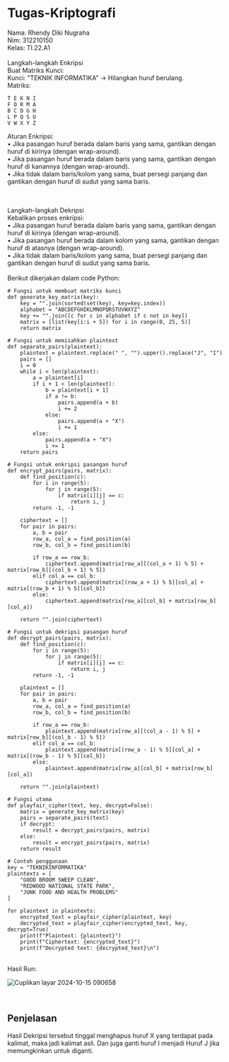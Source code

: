 # Tugas-Kriptografi
Nama: Rhendy Diki Nugraha<br>
Nim: 312210150<br>
Kelas: TI.22.A1<br><br>
Langkah-langkah Enkripsi <br>
Buat Matriks Kunci:
<br>
Kunci: "TEKNIK INFORMATIKA" -> Hilangkan huruf berulang.
<br>
Matriks:
```
T E K N I
F O R M A
B C D G H
L P Q S U
V W X Y Z
```
Aturan Enkripsi:
<br>
• Jika pasangan huruf berada dalam baris yang sama, gantikan dengan huruf di kirinya (dengan wrap-around).<br>
• Jika pasangan huruf berada dalam baris yang sama, gantikan dengan huruf di kanannya (dengan wrap-around).<br>
• Jika tidak dalam baris/kolom yang sama, buat persegi panjang dan gantikan dengan huruf di sudut yang sama baris.<br>

<br><br>
Langkah-langkah Dekripsi<br>
Kebalikan proses enkripsi:<br>
• Jika pasangan huruf berada dalam baris yang sama, gantikan dengan huruf di kirinya (dengan wrap-around).<br>
• Jika pasangan huruf berada dalam kolom yang sama, gantikan dengan huruf di atasnya (dengan wrap-around). <br>
• Jika tidak dalam baris/kolom yang sama, buat persegi panjang dan gantikan dengan huruf di sudut yang sama baris. <br>
<br>
Berikut dikerjakan dalam code Python:
```
# Fungsi untuk membuat matriks kunci
def generate_key_matrix(key):
    key = "".join(sorted(set(key), key=key.index))
    alphabet = "ABCDEFGHIKLMNOPQRSTUVWXYZ"
    key += "".join([c for c in alphabet if c not in key])
    matrix = [list(key[i:i + 5]) for i in range(0, 25, 5)]
    return matrix

# Fungsi untuk memisahkan plaintext
def separate_pairs(plaintext):
    plaintext = plaintext.replace(" ", "").upper().replace("J", "I")
    pairs = []
    i = 0
    while i < len(plaintext):
        a = plaintext[i]
        if i + 1 < len(plaintext):
            b = plaintext[i + 1]
            if a != b:
                pairs.append(a + b)
                i += 2
            else:
                pairs.append(a + "X")
                i += 1
        else:
            pairs.append(a + "X")
            i += 1
    return pairs

# Fungsi untuk enkripsi pasangan huruf
def encrypt_pairs(pairs, matrix):
    def find_position(c):
        for i in range(5):
            for j in range(5):
                if matrix[i][j] == c:
                    return i, j
        return -1, -1

    ciphertext = []
    for pair in pairs:
        a, b = pair
        row_a, col_a = find_position(a)
        row_b, col_b = find_position(b)

        if row_a == row_b:
            ciphertext.append(matrix[row_a][(col_a + 1) % 5] + matrix[row_b][(col_b + 1) % 5])
        elif col_a == col_b:
            ciphertext.append(matrix[(row_a + 1) % 5][col_a] + matrix[(row_b + 1) % 5][col_b])
        else:
            ciphertext.append(matrix[row_a][col_b] + matrix[row_b][col_a])

    return "".join(ciphertext)

# Fungsi untuk dekripsi pasangan huruf
def decrypt_pairs(pairs, matrix):
    def find_position(c):
        for i in range(5):
            for j in range(5):
                if matrix[i][j] == c:
                    return i, j
        return -1, -1

    plaintext = []
    for pair in pairs:
        a, b = pair
        row_a, col_a = find_position(a)
        row_b, col_b = find_position(b)

        if row_a == row_b:
            plaintext.append(matrix[row_a][(col_a - 1) % 5] + matrix[row_b][(col_b - 1) % 5])
        elif col_a == col_b:
            plaintext.append(matrix[(row_a - 1) % 5][col_a] + matrix[(row_b - 1) % 5][col_b])
        else:
            plaintext.append(matrix[row_a][col_b] + matrix[row_b][col_a])

    return "".join(plaintext)

# Fungsi utama
def playfair_cipher(text, key, decrypt=False):
    matrix = generate_key_matrix(key)
    pairs = separate_pairs(text)
    if decrypt:
        result = decrypt_pairs(pairs, matrix)
    else:
        result = encrypt_pairs(pairs, matrix)
    return result

# Contoh penggunaan
key = "TEKNIKINFORMATIKA"
plaintexts = [
    "GOOD BROOM SWEEP CLEAN",
    "REDWOOD NATIONAL STATE PARK",
    "JUNK FOOD AND HEALTH PROBLEMS"
]

for plaintext in plaintexts:
    encrypted_text = playfair_cipher(plaintext, key)
    decrypted_text = playfair_cipher(encrypted_text, key, decrypt=True)
    print(f"Plaintext: {plaintext}")
    print(f"Ciphertext: {encrypted_text}")
    print(f"Decrypted text: {decrypted_text}\n")
```
<br>
Hasil Run:<br>


![Cuplikan layar 2024-10-15 090658](https://github.com/user-attachments/assets/42e0611c-91db-41c5-980b-c1d68a32db44)

<br>

## Penjelasan
Hasil Dekripsi tersebut tinggal menghapus huruf X yang terdapat pada kalimat, maka jadi kalimat asli. Dan juga ganti huruf I menjadi Huruf J jika memungkinkan untuk diganti.
